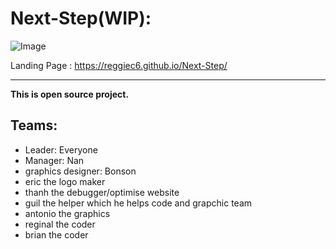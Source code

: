 # Next-Step(WIP): 

<p><img alt="Image" title="icon" src="https://lifedemonstration.com/wp-content/uploads/2017/09/next-step.png" /></p>

Landing Page : https://reggiec6.github.io/Next-Step/
<hr/>
<strong>This is open source project.</strong>

<h2>Teams:</h2>
<ul>
<li>Leader: Everyone</li>
<li>Manager: Nan</li>
<li>graphics designer: Bonson </li>
<li>eric the logo maker</li>
<li>thanh the debugger/optimise website</li>
<li>guil the helper which he helps code and grapchic team</li>
<li>antonio the graphics</li>
<li>reginal the coder</li>
<li>brian the coder</li>
</ul>
